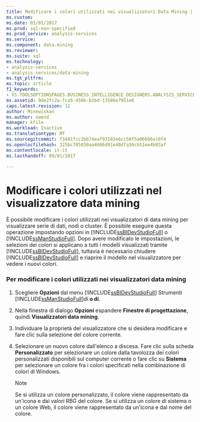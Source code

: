 ```yaml
---
title: Modificare i colori utilizzati nei visualizzatori Data Mining | Documenti Microsoft
ms.custom: 
ms.date: 03/01/2017
ms.prod: sql-non-specified
ms.prod_service: analysis-services
ms.service: 
ms.component: data-mining
ms.reviewer: 
ms.suite: sql
ms.technology:
- analysis-services
- analysis-services/data-mining
ms.tgt_pltfrm: 
ms.topic: article
f1_keywords:
- VS.TOOLSOPTIONSPAGES.BUSINESS_INTELLIGENCE_DESIGNERS.ANALYSIS_SERVICES_DESIGNERS.DATA_MINING_VIEWERS
ms.assetid: 9de2fc2a-fca5-456b-b2bd-13586e7951e6
caps.latest.revision: 12
author: Minewiskan
ms.author: owend
manager: kfile
ms.workload: Inactive
ms.translationtype: MT
ms.sourcegitcommit: f3481fcc2bb74eaf93182e6cc58f5a06666e10f4
ms.openlocfilehash: 325bc785030aa4606d91e40dfa30cb51ee4b03af
ms.contentlocale: it-it
ms.lasthandoff: 09/01/2017

---
```

# <a name="change-the-colors-used-in-the-data-mining-viewer"></a>Modificare i colori utilizzati nel visualizzatore data mining
  È possibile modificare i colori utilizzati nei visualizzatori di data mining per visualizzare serie di dati, nodi o cluster. È possibile eseguire questa operazione impostando opzioni in [!INCLUDE[ssBIDevStudioFull](../../includes/ssbidevstudiofull-md.md)] o [!INCLUDE[ssManStudioFull](../../includes/ssmanstudiofull-md.md)]. Dopo avere modificato le impostazioni, le selezioni dei colori si applicano a tutti i modelli visualizzati tramite [!INCLUDE[ssBIDevStudioFull](../../includes/ssbidevstudiofull-md.md)], tuttavia è necessario chiudere [!INCLUDE[ssBIDevStudioFull](../../includes/ssbidevstudiofull-md.md)] e riaprire il modello nel visualizzatore per vedere i nuovi colori.  
  
### <a name="to-change-the-colors-used-in-the-data-mining-viewers"></a>Per modificare i colori utilizzati nei visualizzatori data mining  
  
1.  Scegliere **Opzioni** dal menu [!INCLUDE[ssBIDevStudioFull](../../includes/ssbidevstudiofull-md.md)] Strumenti [!INCLUDE[ssManStudioFull](../../includes/ssmanstudiofull-md.md)]di **o di**.  
  
2.  Nella finestra di dialogo **Opzioni** espandere **Finestre di progettazione**, quindi **Visualizzatori data mining**.  
  
3.  Individuare la proprietà del visualizzatore che si desidera modificare e fare clic sulla selezione del colore corrente.  
  
4.  Selezionare un nuovo colore dall'elenco a discesa. Fare clic sulla scheda **Personalizzato** per selezionare un colore dalla tavolozza dei colori personalizzati disponibili sul computer corrente o fare clic su **Sistema** per selezionare un colore fra i colori specificati nella combinazione di colori di Windows.  
  
    > [!NOTE]  
    >  Se si utilizza un colore personalizzato, il colore viene rappresentato da un'icona e dai valori RBG del colore. Se si utilizza un colore di sistema o un colore Web, il colore viene rappresentato da un'icona e dal nome del colore.  
  
  

